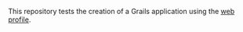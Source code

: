 This repository tests the creation of a Grails application using the [web profile](https://github.com/grails-profiles/web).